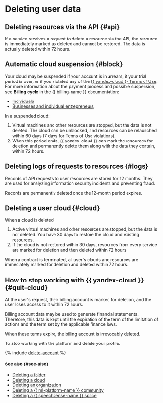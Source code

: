 # Deleting user data


## Deleting resources via the API {#api}

If a service receives a request to delete a resource via the API, the resource is immediately marked as deleted and cannot be restored. The data is actually deleted within 72 hours.


## Automatic cloud suspension {#block}


Your cloud may be suspended if your account is in arrears, if your trial period is over, or if you violated any of the [{{ yandex-cloud }} Terms of Use](https://yandex.ru/legal/cloud_termsofuse/?lang=en). For more information about the payment process and possible suspension, see **Billing cycle** in the {{ billing-name }} documentation:
* [Individuals](../../billing/payment/billing-cycle-individual.md)
* [Businesses and individual entrepreneurs](../../billing/payment/billing-cycle-business.md)



In a suspended cloud:

1. Virtual machines and other resources are stopped, but the data is not deleted. The cloud can be unblocked, and resources can be relaunched within 60 days (7 days for Terms of Use violations).
1. When this period ends, {{ yandex-cloud }} can mark the resources for deletion and permanently delete them along with the data they contain, within 72 hours.


## Deleting logs of requests to resources {#logs}

Records of API requests to user resources are stored for 12 months. They are used for analyzing information security incidents and preventing fraud.

Records are permanently deleted once the 12-month period expires.


## Deleting a user cloud {#cloud}

When a cloud is [deleted](../../resource-manager/operations/cloud/delete.md):

1. Active virtual machines and other resources are stopped, but the data is not deleted. You have 30 days to restore the cloud and existing resources.
1. If the cloud is not restored within 30 days, resources from every service are marked for deletion and then deleted within 72 hours.

When a contract is terminated, all user's clouds and resources are immediately marked for deletion and deleted within 72 hours.



## How to stop working with {{ yandex-cloud }} {#quit-cloud}

At the user's request, their billing account is marked for deletion, and the user loses access to it within 72 hours.

Billing account data may be used to generate financial statements. Therefore, this data is kept until the expiration of the term of the limitation of actions and the term set by the applicable finance laws.

When these terms expire, the billing account is irrevocably deleted.

To stop working with the platform and delete your profile:

{% include [delete-account](../../_includes/billing/delete-account.md) %}


#### See also {#see-also}

* [Deleting a folder](../../resource-manager/operations/folder/delete.md)
* [Deleting a cloud](../../resource-manager/operations/cloud/delete.md)
* [Deleting an organization](../../organization/operations/delete-org.md)
* [Deleting a {{ ml-platform-name }} community](../../datasphere/operations/community/delete.md)
* [Deleting a {{ speechsense-name }} space](../../speechsense/operations/space/delete.md)
